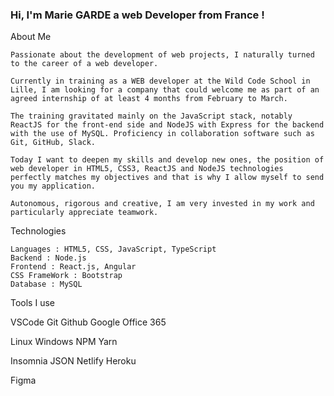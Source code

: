 ### Hi, I'm Marie GARDE a web Developer from France !
About Me

    Passionate about the development of web projects, I naturally turned to the career of a web developer.

    Currently in training as a WEB developer at the Wild Code School in Lille, I am looking for a company that could welcome me as part of an agreed internship of at least 4 months from February to March.

    The training gravitated mainly on the JavaScript stack, notably ReactJS for the front-end side and NodeJS with Express for the backend with the use of MySQL. Proficiency in collaboration software such as Git, GitHub, Slack.

    Today I want to deepen my skills and develop new ones, the position of web developer in HTML5, CSS3, ReactJS and NodeJS technologies perfectly matches my objectives and that is why I allow myself to send you my application.

    Autonomous, rigorous and creative, I am very invested in my work and particularly appreciate teamwork.

Technologies

    Languages : HTML5, CSS, JavaScript, TypeScript
    Backend : Node.js
    Frontend : React.js, Angular
    CSS FrameWork : Bootstrap
    Database : MySQL

Tools I use

VSCode Git Github Google Office 365

Linux Windows NPM Yarn

Insomnia JSON Netlify Heroku

Figma 


<!--
**Marie-Garde/Marie-Garde** is a ✨ _special_ ✨ repository because its `README.md` (this file) appears on your GitHub profile.

Here are some ideas to get you started:

- 🔭 I’m currently working on ...
- 🌱 I’m currently learning ...
- 👯 I’m looking to collaborate on ...
- 🤔 I’m looking for help with ...
- 💬 Ask me about ...
- 📫 How to reach me: ...
- 😄 Pronouns: ...
- ⚡ Fun fact: ...
-->

